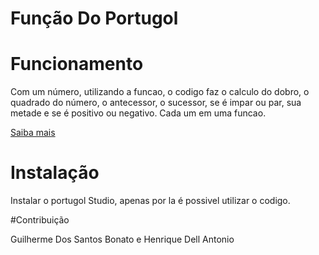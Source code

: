 #  Função Do Portugol

# Funcionamento
Com um número, utilizando a funcao, o codigo faz o calculo do dobro, o quadrado do número, o antecessor, o sucessor, se é impar ou par, sua metade e se é positivo ou negativo. Cada um em uma funcao.

[Saiba mais]([url](https://pt.stackoverflow.com/questions/479441/fun%C3%A7%C3%B5es-e-procedimentos-em-portugol))
# Instalação
Instalar o portugol Studio, apenas por la é possivel utilizar o codigo.

#Contribuição

Guilherme Dos Santos Bonato e Henrique Dell Antonio

